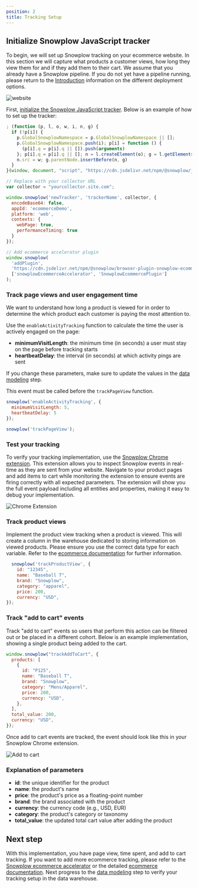 ```yaml
---
position: 2
title: Tracking Setup
---
```


## Initialize Snowplow JavaScript tracker

To begin, we will set up Snowplow tracking on your ecommerce website. In this section we will capture what products a customer views, how long they view them for and if they add them to their cart. We assume that you already have a Snowplow pipeline. If you do not yet have a pipeline running, please return to the [Introduction](/tutorials/abandoned-browse-ccdp/introduction) information on the different deployment options.

![website](images/retl-shopfront.png)

First, [initialize the Snowplow JavaScript tracker](/docs/sources/trackers/web-trackers/quick-start-guide). Below is an example of how to set up the tracker:

```javascript
; (function (p, l, o, w, i, n, g) {
  if (!p[i]) {
    p.GlobalSnowplowNamespace = p.GlobalSnowplowNamespace || [];
    p.GlobalSnowplowNamespace.push(i); p[i] = function () {
      (p[i].q = p[i].q || []).push(arguments)
    }; p[i].q = p[i].q || []; n = l.createElement(o); g = l.getElementsByTagName(o)[0]; n.async = 1;
    n.src = w; g.parentNode.insertBefore(n, g)
  }
}(window, document, "script", "https://cdn.jsdelivr.net/npm/@snowplow/javascript-tracker@latest/dist/sp.lite.js", "snowplow"));

// Replace with your collector URL
var collector = "yourcollector.site.com";

window.snowplow('newTracker', 'trackerName', collector, {
  encodeBase64: false,
  appId: 'ecommerceDemo',
  platform: 'web',
  contexts: {
    webPage: true,
    performanceTiming: true
  }
});

// Add ecommerce accelerator plugin
window.snowplow(
  'addPlugin',
  'https://cdn.jsdelivr.net/npm/@snowplow/browser-plugin-snowplow-ecommerce@latest/dist/index.umd.min.js',
  ['snowplowEcommerceAccelerator', 'SnowplowEcommercePlugin']
);
```

### Track page views and user engagement time

We want to understand how long a product is viewed for in order to determine the which product each customer is paying the most attention to.

Use the `enableActivityTracking` function to calculate the time the user is actively engaged on the page:
- **minimumVisitLength**: the minimum time (in seconds) a user must stay on the page before tracking starts
- **heartbeatDelay**: the interval (in seconds) at which activity pings are sent

If you change these parameters, make sure to update the values in the [data modeling](./data-modeling.md#identifying-most-viewed-but-not-added-to-cart-products) step.

This event must be called before the `trackPageView` function.

```javascript
snowplow('enableActivityTracking', {
  minimumVisitLength: 5,
  heartbeatDelay: 5
});

snowplow('trackPageView');
```

### Test your tracking

To verify your tracking implementation, use the [Snowplow Chrome extension](https://chrome.google.com/webstore/detail/snowplow-inspector/maplkdomeamdlngconidoefjpogkmljm). This extension allows you to inspect Snowplow events in real-time as they are sent from your website. Navigate to your product pages and add items to cart while monitoring the extension to ensure events are firing correctly with all expected parameters. The extension will show you the full event payload including all entities and properties, making it easy to debug your implementation.

![Chrome Extension](images/retl-chrome-extension.png)

### Track product views

Implement the product view tracking when a product is viewed. This will create a column in the warehouse dedicated to storing information on viewed products. Please ensure you use the correct data type for each variable. Refer to the [ecommerce documentation](https://docs.snowplow.io/docs/sources/trackers/web-trackers/tracking-events/ecommerce) for further information.
```javascript
  snowplow('trackProductView', {
    id: "12345",
    name: "Baseball T",
    brand: "Snowplow",
    category: "apparel",
    price: 200,
    currency: "USD",
});
```

### Track "add to cart" events

Track "add to cart" events so users that perform this action can be filtered out or be placed in a different cohort. Below is an example implementation, showing a single product being added to the cart.

```javascript
window.snowplow("trackAddToCart", {
  products: [
    {
      id: "P125",
      name: "Baseball T",
      brand: "Snowplow",
      category: "Mens/Apparel",
      price: 200,
      currency: "USD",
    },
  ],
  total_value: 200,
  currency: "USD",
});
```

Once add to cart events are tracked, the event should look like this in your Snowplow Chrome extension.

![Add to cart](images/retl-add-to-cart.png)

### Explanation of parameters

- **id**: the unique identifier for the product
- **name**: the product's name
- **price**: the product's price as a floating-point number
- **brand**: the brand associated with the product
- **currency**: the currency code (e.g., USD, EUR)
- **category**: the product's category or taxonomy
- **total_value**: the updated total cart value after adding the product

## Next step

With this implementation, you have page view, time spent, and add to cart tracking. If you want to add more ecommerce tracking, please refer to the [Snowplow ecommerce accelerator](https://docs.snowplow.io/accelerators/ecommerce) or the detailed [ecommerce documentation](/docs/sources/trackers/web-trackers/tracking-events/ecommerce). Next progress to the [data modeling](./data-modeling.md) step to verify your tracking setup in the data warehouse.
